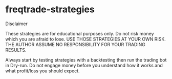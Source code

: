 # freqtrade-strategies

Disclaimer

These strategies are for educational purposes only. Do not risk money which you are afraid to lose. USE THOSE STRATEGIES AT YOUR OWN RISK. THE AUTHOR ASSUME NO RESPONSIBILITY FOR YOUR TRADING RESULTS.

Always start by testing strategies with a backtesting then run the trading bot in Dry-run. Do not engage money before you understand how it works and what profit/loss you should expect.
